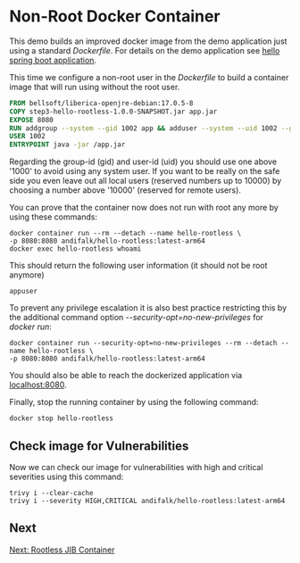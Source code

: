 # Non-Root Docker Container

This demo builds an improved docker image from the demo application just using a standard _Dockerfile_.
For details on the demo application see [hello spring boot application](../step1-hello-spring-boot).

This time we configure a non-root user in the _Dockerfile_ to build a container image that will run using
without the root user.

```dockerfile
FROM bellsoft/liberica-openjre-debian:17.0.5-8
COPY step3-hello-rootless-1.0.0-SNAPSHOT.jar app.jar
EXPOSE 8080
RUN addgroup --system --gid 1002 app && adduser --system --uid 1002 --gid 1002 appuser
USER 1002
ENTRYPOINT java -jar /app.jar
```

Regarding the group-id (gid) and user-id (uid) you should use one above '1000' to avoid using any system user.
If you want to be really on the safe side you even leave out all local users (reserved numbers up to 10000) by choosing a number above '10000' (reserved for remote users).

You can prove that the container now does not run with root any more by using these commands:

```shell
docker container run --rm --detach --name hello-rootless \
-p 8080:8080 andifalk/hello-rootless:latest-arm64
docker exec hello-rootless whoami
```

This should return the following user information (it should not be root anymore)

```shell
appuser
```

To prevent any privilege escalation it is also best practice restricting this by the additional command option _--security-opt=no-new-privileges_ 
for _docker run_:

```shell
docker container run --security-opt=no-new-privileges --rm --detach --name hello-rootless \
-p 8080:8080 andifalk/hello-rootless:latest-arm64
```

You should also be able to reach the dockerized application via [localhost:8080](http://localhost:8080).

Finally, stop the running container by using the following command:

```shell
docker stop hello-rootless
```

## Check image for Vulnerabilities

Now we can check our image for vulnerabilities with high and critical severities using this command:

```shell
trivy i --clear-cache
trivy i --severity HIGH,CRITICAL andifalk/hello-rootless:latest-arm64
```

## Next

[Next: Rootless JIB Container](../step4-hello-rootless-jib)
